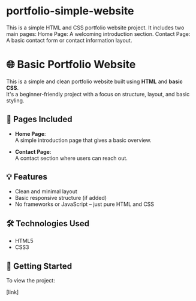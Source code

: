 # portfolio-simple-website
This is a simple HTML and CSS portfolio website project. It includes two main pages:  Home Page: A welcoming introduction section.  Contact Page: A basic contact form or contact information layout.
# 🌐 Basic Portfolio Website

This is a simple and clean portfolio website built using **HTML** and **basic CSS**.  
It's a beginner-friendly project with a focus on structure, layout, and basic styling.

## 📄 Pages Included

- **Home Page**:  
  A simple introduction page that gives a basic overview.

- **Contact Page**:  
  A contact section where users can reach out.

## 💡 Features

- Clean and minimal layout  
- Basic responsive structure (if added)  
- No frameworks or JavaScript – just pure HTML and CSS

## 🛠️ Technologies Used

- HTML5  
- CSS3

## 🚀 Getting Started

To view the project:

[link]
